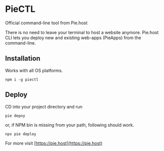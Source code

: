 PieCTL
=================
Official command-line tool from Pie.host

There is no need to leave your terminal to host a website anymore.
Pie.host CLI lets you deploy new and existing web-apps (PieApps) from the command-line.

## Installation
Works with all OS platforms.
```
npm i -g piectl
```

## Deploy
CD into your project directory and run
```
pie depoy
````

or, if NPM bin is missing from your path, following should work.
```
npx pie deploy
```

For more visit [https://pie.host](https://pie.host)
